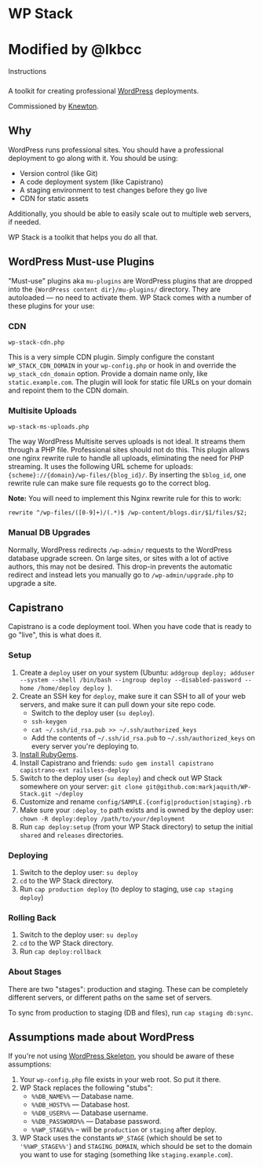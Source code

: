 # WP Stack
# Modified by @lkbcc

Instructions

###

A toolkit for creating professional [WordPress][wp] deployments.

Commissioned by [Knewton](http://www.knewton.com/).

[wp]: http://wordpress.org/

## Why
WordPress runs professional sites. You should have a professional deployment to go along with it. You should be using:

* Version control (like Git)
* A code deployment system (like Capistrano)
* A staging environment to test changes before they go live
* CDN for static assets

Additionally, you should be able to easily scale out to multiple web servers, if needed.

WP Stack is a toolkit that helps you do all that.

## WordPress Must-use Plugins

"Must-use" plugins aka `mu-plugins` are WordPress plugins that are dropped into the `{WordPress content dir}/mu-plugins/` directory. They are autoloaded — no need to activate them. WP Stack comes with a number of these plugins for your use:

### CDN

`wp-stack-cdn.php`

This is a very simple CDN plugin. Simply configure the constant `WP_STACK_CDN_DOMAIN` in your `wp-config.php` or hook in and override the `wp_stack_cdn_domain` option. Provide a domain name only, like `static.example.com`. The plugin will look for static file URLs on your domain and repoint them to the CDN domain.

### Multisite Uploads

`wp-stack-ms-uploads.php`

The way WordPress Multisite serves uploads is not ideal. It streams them through a PHP file. Professional sites should not do this. This plugin allows one nginx rewrite rule to handle all uploads, eliminating the need for PHP streaming. It uses the following URL scheme for uploads: `{scheme}://{domain}/wp-files/{blog_id}/`. By inserting the `$blog_id`, one rewrite rule can make sure file requests go to the correct blog.

**Note:** You will need to implement this Nginx rewrite rule for this to work:

`rewrite ^/wp-files/([0-9]+)/(.*)$ /wp-content/blogs.dir/$1/files/$2;`

### Manual DB Upgrades

Normally, WordPress redirects `/wp-admin/` requests to the WordPress database upgrade screen. On large sites, or sites with a lot of active authors, this may not be desired. This drop-in prevents the automatic redirect and instead lets you manually go to `/wp-admin/upgrade.php` to upgrade a site.

## Capistrano

Capistrano is a code deployment tool. When you have code that is ready to go "live", this is what does it.

### Setup

1. Create a `deploy` user on your system (Ubuntu: `addgroup deploy; adduser --system --shell /bin/bash --ingroup deploy --disabled-password --home /home/deploy deploy
`).
2. Create an SSH key for `deploy`, make sure it can SSH to all of your web servers, and make sure it can pull down your site repo code.
	* Switch to the deploy user (`su deploy`).
	* `ssh-keygen`
	* `cat ~/.ssh/id_rsa.pub >> ~/.ssh/authorized_keys`
	* Add the contents of `~/.ssh/id_rsa.pub` to `~/.ssh/authorized_keys` on every server you're deploying to.
3. [Install RubyGems][rubygems].
4. Install Capistrano and friends: `sudo gem install capistrano capistrano-ext railsless-deploy`
5. Switch to the deploy user (`su deploy`) and check out WP Stack somewhere on your server: `git clone git@github.com:markjaquith/WP-Stack.git ~/deploy`
6. Customize and rename `config/SAMPLE.{config|production|staging}.rb`
7. Make sure your `:deploy_to` path exists and is owned by the deploy user: `chown -R deploy:deploy /path/to/your/deployment`
8. Run `cap deploy:setup` (from your WP Stack directory) to setup the initial `shared` and `releases` directories.

[rubygems]: http://rubygems.org/pages/download

### Deploying

1. Switch to the deploy user: `su deploy`
2. `cd` to the WP Stack directory.
3. Run `cap production deploy` (to deploy to staging, use `cap staging deploy`)

### Rolling Back

1. Switch to the deploy user: `su deploy`
2. `cd` to the WP Stack directory.
3. Run `cap deploy:rollback`

### About Stages

There are two "stages": production and staging. These can be completely different servers, or different paths on the same set of servers.

To sync from production to staging (DB and files), run `cap staging db:sync`.

## Assumptions made about WordPress

If you're not using [WordPress Skeleton](https://github.com/markjaquith/WordPress-Skeleton), you should be aware of these assumptions:

1. Your `wp-config.php` file exists in your web root. So put it there.
2. WP Stack replaces the following "stubs":
	* `%%DB_NAME%%` — Database name.
	* `%%DB_HOST%%` — Database host.
	* `%%DB_USER%%` — Database username.
	* `%%DB_PASSWORD%%` — Database password.
	* `%%WP_STAGE%%` – will be `production` or `staging` after deploy.
3. WP Stack uses the constants `WP_STAGE` (which should be set to `'%%WP_STAGE%%'`) and `STAGING_DOMAIN`, which should be set to the domain you want to use for staging (something like `staging.example.com`).